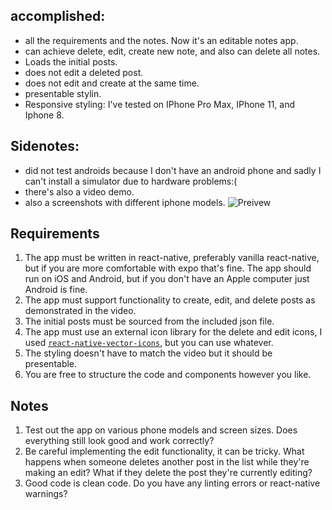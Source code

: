 ## accomplished:
* all the requirements and the notes. Now it's an editable notes app.
* can achieve delete, edit, create new note, and also can delete all notes.
* Loads the initial posts.
* does not edit a deleted post.
* does not edit and create at the same time.
* presentable stylin.
* Responsive styling: I've tested on IPhone Pro Max, IPhone 11, and Iphone 8.

## Sidenotes:
* did not test androids because I don't have an android phone and sadly I can't install a simulator due to hardware problems:( 
* there's also a video demo.
* also a screenshots with different iphone models.
![Preivew](./IphoneTesting.pngj?raw=true "Title")


## Requirements
1. The app must be written in react-native, preferably vanilla react-native, but if you are more comfortable with expo that's fine. The app should run on iOS and Android, but if you don't have an Apple computer just Android is fine.
2. The app must support functionality to create, edit, and delete posts as demonstrated in the video.
3. The initial posts must be sourced from the included json file.
4. The app must use an external icon library for the delete and edit icons, I used [`react-native-vector-icons`](https://github.com/oblador/react-native-vector-icons), but you can use whatever.
5. The styling doesn't have to match the video but it should be presentable.
6. You are free to structure the code and components however you like.

## Notes
1. Test out the app on various phone models and screen sizes. Does everything still look good and work correctly?
2. Be careful implementing the edit functionality, it can be tricky. What happens when someone deletes another post in the list while they're making an edit? What if they delete the post they're currently editing?
3. Good code is clean code. Do you have any linting errors or react-native warnings?
